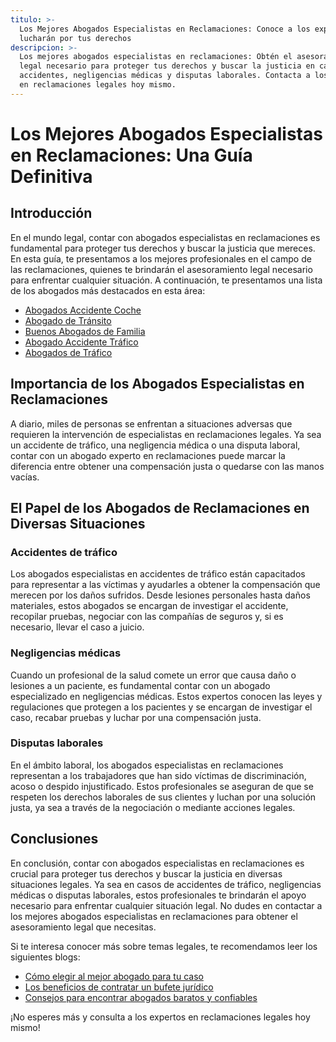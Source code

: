 ```yaml
---
titulo: >-
  Los Mejores Abogados Especialistas en Reclamaciones: Conoce a los expertos que
  lucharán por tus derechos
descripcion: >-
  Los mejores abogados especialistas en reclamaciones: Obtén el asesoramiento
  legal necesario para proteger tus derechos y buscar la justicia en casos de
  accidentes, negligencias médicas y disputas laborales. Contacta a los expertos
  en reclamaciones legales hoy mismo.
---
```


# Los Mejores Abogados Especialistas en Reclamaciones: Una Guía Definitiva

## Introducción

En el mundo legal, contar con abogados especialistas en reclamaciones es fundamental para proteger tus derechos y buscar la justicia que mereces. En esta guía, te presentamos a los mejores profesionales en el campo de las reclamaciones, quienes te brindarán el asesoramiento legal necesario para enfrentar cualquier situación. A continuación, te presentamos una lista de los abogados más destacados en esta área:

- [Abogados Accidente Coche](abogados-accidente-coche)
- [Abogado de Tránsito](abogado-de-transito)
- [Buenos Abogados de Familia](buenos-abogados-de-familia)
- [Abogado Accidente Tráfico](abogado-accidente-trafico)
- [Abogados de Tráfico](abogados-de-trafico)

## Importancia de los Abogados Especialistas en Reclamaciones

A diario, miles de personas se enfrentan a situaciones adversas que requieren la intervención de especialistas en reclamaciones legales. Ya sea un accidente de tráfico, una negligencia médica o una disputa laboral, contar con un abogado experto en reclamaciones puede marcar la diferencia entre obtener una compensación justa o quedarse con las manos vacías.

## El Papel de los Abogados de Reclamaciones en Diversas Situaciones

### Accidentes de tráfico

Los abogados especialistas en accidentes de tráfico están capacitados para representar a las víctimas y ayudarles a obtener la compensación que merecen por los daños sufridos. Desde lesiones personales hasta daños materiales, estos abogados se encargan de investigar el accidente, recopilar pruebas, negociar con las compañías de seguros y, si es necesario, llevar el caso a juicio.

### Negligencias médicas

Cuando un profesional de la salud comete un error que causa daño o lesiones a un paciente, es fundamental contar con un abogado especializado en negligencias médicas. Estos expertos conocen las leyes y regulaciones que protegen a los pacientes y se encargan de investigar el caso, recabar pruebas y luchar por una compensación justa.

### Disputas laborales

En el ámbito laboral, los abogados especialistas en reclamaciones representan a los trabajadores que han sido víctimas de discriminación, acoso o despido injustificado. Estos profesionales se aseguran de que se respeten los derechos laborales de sus clientes y luchan por una solución justa, ya sea a través de la negociación o mediante acciones legales.

## Conclusiones

En conclusión, contar con abogados especialistas en reclamaciones es crucial para proteger tus derechos y buscar la justicia en diversas situaciones legales. Ya sea en casos de accidentes de tráfico, negligencias médicas o disputas laborales, estos profesionales te brindarán el apoyo necesario para enfrentar cualquier situación legal. No dudes en contactar a los mejores abogados especialistas en reclamaciones para obtener el asesoramiento legal que necesitas.

Si te interesa conocer más sobre temas legales, te recomendamos leer los siguientes blogs:

- [Cómo elegir al mejor abogado para tu caso](como-elegir-al-mejor-abogado)
- [Los beneficios de contratar un bufete jurídico](beneficios-contratar-bufete-juridico)
- [Consejos para encontrar abogados baratos y confiables](consejos-encontrar-abogados-baratos-confiables)

¡No esperes más y consulta a los expertos en reclamaciones legales hoy mismo!
